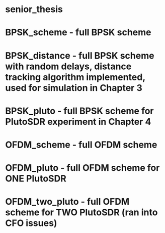 # senior_thesis

# BPSK_scheme - full BPSK scheme 

# BPSK_distance - full BPSK scheme with random delays, distance tracking algorithm implemented, used for simulation in Chapter 3

# BPSK_pluto - full BPSK scheme for PlutoSDR experiment in Chapter 4

# OFDM_scheme - full OFDM scheme

# OFDM_pluto - full OFDM scheme for ONE PlutoSDR

# OFDM_two_pluto - full OFDM scheme for TWO PlutoSDR (ran into CFO issues)
